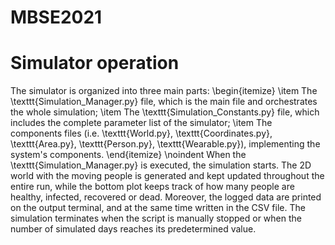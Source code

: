 # MBSE2021


# Simulator operation

The simulator is organized into three main parts:
\begin{itemize}
    \item The \texttt{Simulation\_Manager.py} file, which is the main file and orchestrates the whole simulation;
    \item The \texttt{Simulation\_Constants.py} file, which includes the complete parameter list of the simulator;
    \item The components files (i.e. \texttt{World.py}, \texttt{Coordinates.py}, \texttt{Area.py}, \texttt{Person.py}, \texttt{Wearable.py}), implementing the system's components.
\end{itemize}
\noindent
When the \texttt{Simulation\_Manager.py} is executed, the simulation starts. The 2D world with the moving people is generated and kept updated throughout the entire run, while the bottom plot keeps track of how many people are healthy, infected, recovered or dead. Moreover, the logged data are printed on the output terminal, and at the same time written in the CSV file. The simulation terminates when the script is manually stopped or when the number of simulated days reaches its predetermined value.